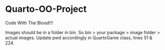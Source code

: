 # Quarto-OO-Project

Code With The Blood!!!

Images should be in a folder in bin. So bin > your package > image folder > actual images. Update pwd accordingly in QuartoGame class, lines 51 & 224.
